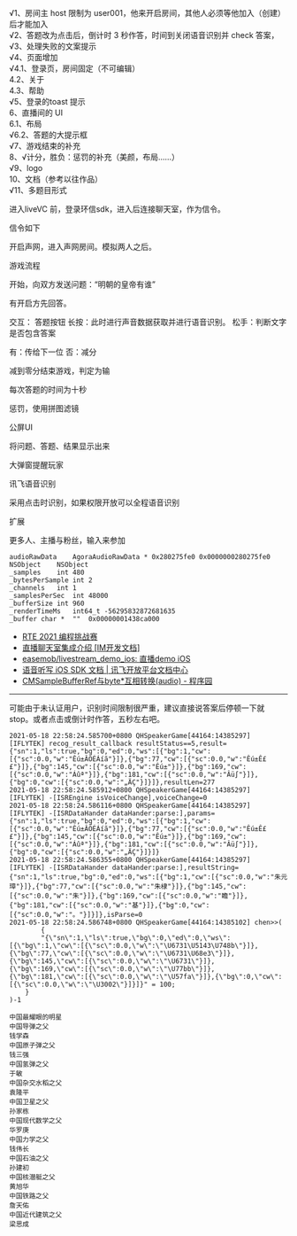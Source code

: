 
√1、房间主 host 限制为 user001，他来开启房间，其他人必须等他加入（创建）后才能加入  
√2、答题改为点击后，倒计时 3 秒作答，时间到关闭语音识别并 check 答案， 
√3、处理失败的文案提示  
√4、页面增加  
√4.1、登录页，房间固定（不可编辑）  
4.2、关于  
4.3、帮助  
√5、登录的toast 提示  
6、直播间的 UI  
6.1、布局  
√6.2、答题的大提示框  
√7、游戏结束的补充  
8、√计分，胜负：惩罚的补充（美颜，布局……）  
√9、logo  
10、文档（参考以往作品）  
√11、多题目形式  



进入liveVC 前，登录环信sdk，进入后连接聊天室，作为信令。

信令如下

开启声网，进入声网房间。模拟两人之后。

游戏流程

开始，向双方发送问题：“明朝的皇帝有谁”

有开启方先回答。

交互：
答题按钮
长按：此时进行声音数据获取并进行语音识别。
松手：判断文字是否包含答案

有：传给下一位
否：减分

减到零分结束游戏，判定为输

每次答题的时间为十秒

惩罚，使用拼图滤镜

公屏UI

将问题、答题、结果显示出来

大弹窗提醒玩家

讯飞语音识别

采用点击时识别，如果权限开放可以全程语音识别

扩展

更多人、主播与粉丝，输入来参加

~~~
audioRawData	AgoraAudioRawData *	0x280275fe0	0x0000000280275fe0
NSObject	NSObject	
_samples	int	480
_bytesPerSample	int	2
_channels	int	1
_samplesPerSec	int	48000
_bufferSize	int	960
_renderTimeMs	int64_t	-56295832872681635
_buffer	char *	""	0x00000001438ca000
~~~

* [RTE 2021 编程挑战赛](https://pages.segmentfault.com/rte-hackathon-2021?utm_source=shengwang&utm_medium=banner)
* [直播聊天室集成介绍 [IM开发文档]](https://docs-im.easemob.com/im/other/integrationcases/live-chatroom)
* [easemob/livestream_demo_ios: 直播demo iOS](https://github.com/easemob/livestream_demo_ios)
* [语音听写 iOS SDK 文档 | 讯飞开放平台文档中心](https://www.xfyun.cn/doc/asr/voicedictation/iOS-SDK.html#_1%E3%80%81%E7%AE%80%E4%BB%8B)
* [CMSampleBufferRef与byte*互相转换(audio) - 程序园](http://www.voidcn.com/article/p-gbhzsksq-ha.html)


----

可能由于未认证用户，识别时间限制很严重，建议直接说答案后停顿一下就stop。或者点击或倒计时作答，五秒左右吧。

~~~
2021-05-18 22:58:24.585700+0800 QHSpeakerGame[44164:14385297] [IFLYTEK] recog_result_callback resultStatus==5,result={"sn":1,"ls":true,"bg":0,"ed":0,"ws":[{"bg":1,"cw":[{"sc":0.0,"w":"Êú±ÂÖÉÁíã"}]},{"bg":77,"cw":[{"sc":0.0,"w":"Êú±Ê££"}]},{"bg":145,"cw":[{"sc":0.0,"w":"Êú±"}]},{"bg":169,"cw":[{"sc":0.0,"w":"Áûª"}]},{"bg":181,"cw":[{"sc":0.0,"w":"Âü∫"}]},{"bg":0,"cw":[{"sc":0.0,"w":"„ÄÇ"}]}]},resultLen=277
2021-05-18 22:58:24.585912+0800 QHSpeakerGame[44164:14385297] [IFLYTEK] -[ISREngine isVoiceChange],voiceChange=0
2021-05-18 22:58:24.586116+0800 QHSpeakerGame[44164:14385297] [IFLYTEK] -[ISRDataHander dataHander:parse:],params={"sn":1,"ls":true,"bg":0,"ed":0,"ws":[{"bg":1,"cw":[{"sc":0.0,"w":"Êú±ÂÖÉÁíã"}]},{"bg":77,"cw":[{"sc":0.0,"w":"Êú±Ê££"}]},{"bg":145,"cw":[{"sc":0.0,"w":"Êú±"}]},{"bg":169,"cw":[{"sc":0.0,"w":"Áûª"}]},{"bg":181,"cw":[{"sc":0.0,"w":"Âü∫"}]},{"bg":0,"cw":[{"sc":0.0,"w":"„ÄÇ"}]}]}
2021-05-18 22:58:24.586355+0800 QHSpeakerGame[44164:14385297] [IFLYTEK] -[ISRDataHander dataHander:parse:],resultString={"sn":1,"ls":true,"bg":0,"ed":0,"ws":[{"bg":1,"cw":[{"sc":0.0,"w":"朱元璋"}]},{"bg":77,"cw":[{"sc":0.0,"w":"朱棣"}]},{"bg":145,"cw":[{"sc":0.0,"w":"朱"}]},{"bg":169,"cw":[{"sc":0.0,"w":"瞻"}]},{"bg":181,"cw":[{"sc":0.0,"w":"基"}]},{"bg":0,"cw":[{"sc":0.0,"w":"。"}]}]},isParse=0
2021-05-18 22:58:24.586748+0800 QHSpeakerGame[44164:14385102] chen>>(
        {
        "{\"sn\":1,\"ls\":true,\"bg\":0,\"ed\":0,\"ws\":[{\"bg\":1,\"cw\":[{\"sc\":0.0,\"w\":\"\U6731\U5143\U748b\"}]},{\"bg\":77,\"cw\":[{\"sc\":0.0,\"w\":\"\U6731\U68e3\"}]},{\"bg\":145,\"cw\":[{\"sc\":0.0,\"w\":\"\U6731\"}]},{\"bg\":169,\"cw\":[{\"sc\":0.0,\"w\":\"\U77bb\"}]},{\"bg\":181,\"cw\":[{\"sc\":0.0,\"w\":\"\U57fa\"}]},{\"bg\":0,\"cw\":[{\"sc\":0.0,\"w\":\"\U3002\"}]}]}" = 100;
    }
)-1
~~~



~~~
中国最耀眼的明星
中国导弹之父
钱学森
中国原子弹之父
钱三强
中国氢弹之父
于敏
中国杂交水稻之父
袁隆平
中国卫星之父
孙家栋
中国现代数学之父
华罗庚
中国力学之父
钱伟长
中国石油之父
孙建初
中国核潜艇之父
黄旭华
中国铁路之父
詹天佑
中国近代建筑之父
梁思成
~~~
